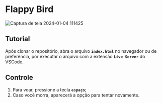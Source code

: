 # Flappy Bird
![Captura de tela 2024-01-04 111425](https://github.com/IuryHirabara/flappy-bird/assets/107448972/4bce8bac-63cc-4e0d-8d18-7b54f2db9b83)


## Tutorial
Após clonar o repositório, abra o arquivo **`index.html`** no navegador ou de preferência, por executar o arquivo com a extensão **`Live Server`** do VSCode.

## Controle
1. Para voar, pressione a tecla **`espaço`**;
2. Caso você morra, aparecerá a opção para tentar novamente.
